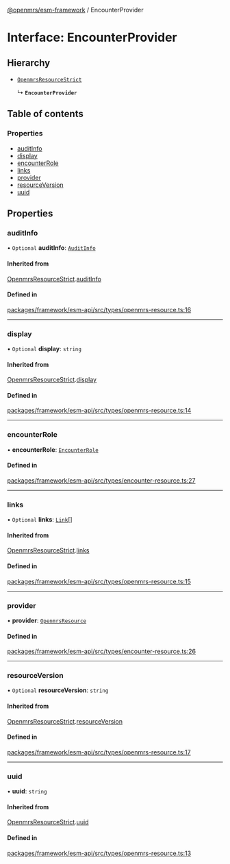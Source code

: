 [@openmrs/esm-framework](../API.md) / EncounterProvider

# Interface: EncounterProvider

## Hierarchy

- [`OpenmrsResourceStrict`](OpenmrsResourceStrict.md)

  ↳ **`EncounterProvider`**

## Table of contents

### Properties

- [auditInfo](EncounterProvider.md#auditinfo)
- [display](EncounterProvider.md#display)
- [encounterRole](EncounterProvider.md#encounterrole)
- [links](EncounterProvider.md#links)
- [provider](EncounterProvider.md#provider)
- [resourceVersion](EncounterProvider.md#resourceversion)
- [uuid](EncounterProvider.md#uuid)

## Properties

### auditInfo

• `Optional` **auditInfo**: [`AuditInfo`](AuditInfo.md)

#### Inherited from

[OpenmrsResourceStrict](OpenmrsResourceStrict.md).[auditInfo](OpenmrsResourceStrict.md#auditinfo)

#### Defined in

[packages/framework/esm-api/src/types/openmrs-resource.ts:16](https://github.com/openmrs/openmrs-esm-core/blob/main/packages/framework/esm-api/src/types/openmrs-resource.ts#L16)

___

### display

• `Optional` **display**: `string`

#### Inherited from

[OpenmrsResourceStrict](OpenmrsResourceStrict.md).[display](OpenmrsResourceStrict.md#display)

#### Defined in

[packages/framework/esm-api/src/types/openmrs-resource.ts:14](https://github.com/openmrs/openmrs-esm-core/blob/main/packages/framework/esm-api/src/types/openmrs-resource.ts#L14)

___

### encounterRole

• **encounterRole**: [`EncounterRole`](EncounterRole.md)

#### Defined in

[packages/framework/esm-api/src/types/encounter-resource.ts:27](https://github.com/openmrs/openmrs-esm-core/blob/main/packages/framework/esm-api/src/types/encounter-resource.ts#L27)

___

### links

• `Optional` **links**: [`Link`](Link.md)[]

#### Inherited from

[OpenmrsResourceStrict](OpenmrsResourceStrict.md).[links](OpenmrsResourceStrict.md#links)

#### Defined in

[packages/framework/esm-api/src/types/openmrs-resource.ts:15](https://github.com/openmrs/openmrs-esm-core/blob/main/packages/framework/esm-api/src/types/openmrs-resource.ts#L15)

___

### provider

• **provider**: [`OpenmrsResource`](OpenmrsResource.md)

#### Defined in

[packages/framework/esm-api/src/types/encounter-resource.ts:26](https://github.com/openmrs/openmrs-esm-core/blob/main/packages/framework/esm-api/src/types/encounter-resource.ts#L26)

___

### resourceVersion

• `Optional` **resourceVersion**: `string`

#### Inherited from

[OpenmrsResourceStrict](OpenmrsResourceStrict.md).[resourceVersion](OpenmrsResourceStrict.md#resourceversion)

#### Defined in

[packages/framework/esm-api/src/types/openmrs-resource.ts:17](https://github.com/openmrs/openmrs-esm-core/blob/main/packages/framework/esm-api/src/types/openmrs-resource.ts#L17)

___

### uuid

• **uuid**: `string`

#### Inherited from

[OpenmrsResourceStrict](OpenmrsResourceStrict.md).[uuid](OpenmrsResourceStrict.md#uuid)

#### Defined in

[packages/framework/esm-api/src/types/openmrs-resource.ts:13](https://github.com/openmrs/openmrs-esm-core/blob/main/packages/framework/esm-api/src/types/openmrs-resource.ts#L13)
